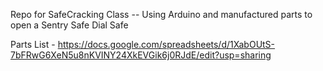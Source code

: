 Repo for SafeCracking Class -- Using Arduino and manufactured parts to open a Sentry Safe Dial Safe

Parts List - https://docs.google.com/spreadsheets/d/1XabOUtS-7bFRwG6XeN5u8nKVINY24XkEVGik6j0RJdE/edit?usp=sharing
